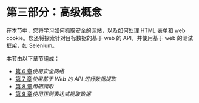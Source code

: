 # 第三部分：高级概念

在本节中，您将学习如何抓取安全的网站，以及如何处理 HTML 表单和 web cookie。您还将探索针对目标数据的基于 web 的 API，并使用基于 web 的测试框架，如 Selenium。

本节由以下章节组成：

*   [第 6 章](06.html)*使用安全网络*
*   [第 7 章](07.html)*使用基于 Web 的 API 进行数据提取*
*   [第 8 章](08.html)*用硒爬取*
*   [第 9 章](09.html)*使用正则表达式提取数据*